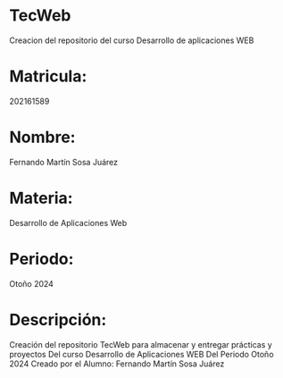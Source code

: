 # TecWeb
Creacion del repositorio del curso Desarrollo de aplicaciones WEB
# Matricula:
202161589 
# Nombre:
Fernando Martín Sosa Juárez
# Materia:
Desarrollo de Aplicaciones Web
# Periodo:
Otoño 2024
# Descripción:
Creación del repositorio TecWeb para almacenar y entregar prácticas y proyectos
Del curso Desarrollo de Aplicaciones WEB
Del Periodo Otoño 2024
Creado por el Alumno: Fernando Martín Sosa Juárez
